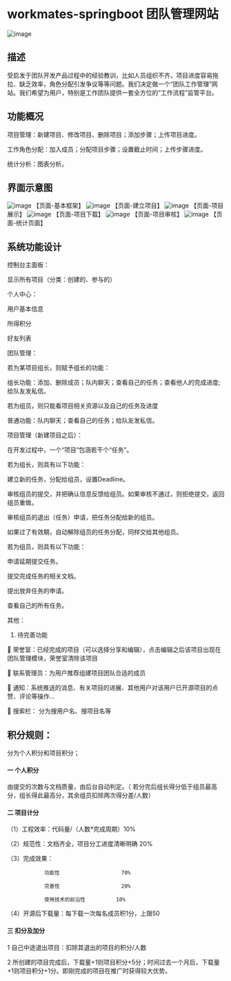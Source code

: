 # workmates-springboot 团队管理网站
![image](https://github.com/lonkecxd/workmates-springboot/blob/master/src/main/resources/static/img/logo2.png)
## 描述

受启发于团队开发产品过程中的经验教训，比如人员组织不齐，项目进度容易拖拉、缺乏效率，角色分配引发争议等等问题。我们决定做一个“团队工作管理”网站。我们希望为用户，特别是工作团队提供一套全方位的“工作流程”监管平台。

## 功能概况

项目管理：新建项目、修改项目、删除项目；添加步骤；上传项目进度。

工作角色分配：加入成员；分配项目步骤；设置截止时间；上传步骤进度。

统计分析：图表分析。

## 界面示意图
![image](https://github.com/lonkecxd/workmates-springboot/blob/master/src/main/resources/static/img/workmates%E9%A1%B5%E9%9D%A2-%E5%9F%BA%E6%9C%AC%E6%A1%86%E6%9E%B6.png)
【页面-基本框架】
![image](https://github.com/lonkecxd/workmates-springboot/blob/master/src/main/resources/static/img/workmates%E9%A1%B5%E9%9D%A2-%E5%BB%BA%E7%AB%8B%E9%A1%B9%E7%9B%AE.png)
【页面-建立项目】
![image](https://github.com/lonkecxd/workmates-springboot/blob/master/src/main/resources/static/img/workmates%E9%A1%B5%E9%9D%A2-%E9%A1%B9%E7%9B%AE%E5%B1%95%E7%A4%BA.png)
【页面-项目展示】
![image](https://github.com/lonkecxd/workmates-springboot/blob/master/src/main/resources/static/img/workmates%E9%A1%B5%E9%9D%A2-%E9%A1%B9%E7%9B%AE%E4%B8%8B%E8%BD%BD.png)
【页面-项目下载】
![image](https://github.com/lonkecxd/workmates-springboot/blob/master/src/main/resources/static/img/workmates%E9%A1%B5%E9%9D%A2-%E9%A1%B9%E7%9B%AE%E5%AE%A1%E6%A0%B8.png)
【页面-项目审核】
![image](https://github.com/lonkecxd/workmates-springboot/blob/master/src/main/resources/static/img/workmates%E9%A1%B5%E9%9D%A2-%E7%BB%9F%E8%AE%A1%E9%A1%B5%E9%9D%A2.png)
【页面-统计页面】

## 系统功能设计

控制台主面板：

显示所有项目（分类：创建的、参与的）

个人中心：

用户基本信息

所得积分

好友列表

团队管理：

若为某项目组长，则赋予组长的功能：

组长功能：添加、删除成员；队内聊天；查看自己的任务；查看他人的完成进度;给队友发私信。

若为组员，则只能看项目相关资源以及自己的任务及进度

普通功能：队内聊天；查看自己的任务；给队友发私信。

项目管理（新建项目之后）：

在开发过程中，一个“项目”包涵若干个“任务”。

若为组长，则具有以下功能：

建立新的任务，分配给组员，设置Deadline。

审核组员的提交，并把确认信息反馈给组员。如果审核不通过，则拒绝提交，返回组员重做。

审核组员的退出（任务）申请，把任务分配给新的组员。

如果过了有效期，自动解除组员的任务分配，同样交给其他组员。

若为组员，则具有以下功能：

申请延期提交任务。

提交完成任务的相关文档。

提出放弃任务的申请。

查看自己的所有任务。

其他：

1.	待完善功能

	荣誉室：已经完成的项目（可以选择分享和编辑），点击编辑之后该项目出现在团队管理模块，荣誉室清除该项目

	联系管理员：为用户推荐组建项目团队合适的成员

	通知：系统推送的消息、有关项目的进展、其他用户对该用户已开源项目的点赞、评论等操作…

	搜索栏： 分为搜用户名、搜项目名等

## 积分规则：

分为个人积分和项目积分；

#### 一 个人积分

由提交的次数与文档质量，由后台自动判定。（ 若分完后组长得分低于组员最高分，组长得此最高分，其余组员扣除两次得分差/人数）

#### 二 项目计分

 （1）工程效率：代码量/（人数*完成周期）10%
 
 （2）规范性：文档齐全，项目分工进度清晰明确 20%
 
 （3）完成效果：
 
                功能性                    70%
                
                完善性                    20%
                
                使用技术的前沿性          10%
                
 （4）开源后下载量：每下载一次每名成员积1分，上限50
  
#### 三 扣分及加分 

1 自己中途退出项目：扣除其退出的项目的积分/人数

2 所创建的项目完成后，下载量+1则项目积分+5分；时间过去一个月后，下载量+1则项目积分+1分。即刚完成的项目在推广时获得较大优势。
